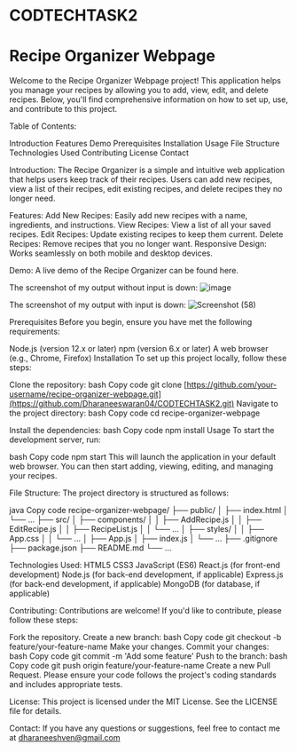 # CODTECHTASK2

# Recipe Organizer Webpage
Welcome to the Recipe Organizer Webpage project! This application helps you manage your recipes by allowing you to add, view, edit, and delete recipes. Below, you'll find comprehensive information on how to set up, use, and contribute to this project.

Table of Contents:

Introduction
Features
Demo
Prerequisites
Installation
Usage
File Structure
Technologies Used
Contributing
License
Contact

Introduction:
The Recipe Organizer is a simple and intuitive web application that helps users keep track of their recipes. Users can add new recipes, view a list of their recipes, edit existing recipes, and delete recipes they no longer need.

Features:
Add New Recipes: Easily add new recipes with a name, ingredients, and instructions.
View Recipes: View a list of all your saved recipes.
Edit Recipes: Update existing recipes to keep them current.
Delete Recipes: Remove recipes that you no longer want.
Responsive Design: Works seamlessly on both mobile and desktop devices.

Demo:
A live demo of the Recipe Organizer can be found here.

The screenshot of my output without input is down:
![image](https://github.com/user-attachments/assets/f01a9936-e6e5-4265-a92d-e4896c2fb8b0)

The screenshot of my output with input is down:
![Screenshot (58)](https://github.com/user-attachments/assets/ededb439-e127-4f38-b22d-d66ee217f37f)

Prerequisites
Before you begin, ensure you have met the following requirements:

Node.js (version 12.x or later)
npm (version 6.x or later)
A web browser (e.g., Chrome, Firefox)
Installation
To set up this project locally, follow these steps:

Clone the repository:
bash
Copy code
git clone [https://github.com/your-username/recipe-organizer-webpage.git](https://github.com/Dharaneeswaran04/CODTECHTASK2.git)
Navigate to the project directory:
bash
Copy code
cd recipe-organizer-webpage

Install the dependencies:
bash
Copy code
npm install
Usage
To start the development server, run:

bash
Copy code
npm start
This will launch the application in your default web browser. You can then start adding, viewing, editing, and managing your recipes.

File Structure:
The project directory is structured as follows:

java
Copy code
recipe-organizer-webpage/
├── public/
│   ├── index.html
│   └── ...
├── src/
│   ├── components/
│   │   ├── AddRecipe.js
│   │   ├── EditRecipe.js
│   │   ├── RecipeList.js
│   │   └── ...
│   ├── styles/
│   │   ├── App.css
│   │   └── ...
│   ├── App.js
│   ├── index.js
│   └── ...
├── .gitignore
├── package.json
├── README.md
└── ...

Technologies Used:
HTML5
CSS3
JavaScript (ES6)
React.js (for front-end development)
Node.js (for back-end development, if applicable)
Express.js (for back-end development, if applicable)
MongoDB (for database, if applicable)

Contributing:
Contributions are welcome! If you'd like to contribute, please follow these steps:

Fork the repository.
Create a new branch:
bash
Copy code
git checkout -b feature/your-feature-name
Make your changes.
Commit your changes:
bash
Copy code
git commit -m 'Add some feature'
Push to the branch:
bash
Copy code
git push origin feature/your-feature-name
Create a new Pull Request.
Please ensure your code follows the project's coding standards and includes appropriate tests.

License:
This project is licensed under the MIT License. See the LICENSE file for details.

Contact:
If you have any questions or suggestions, feel free to contact me at dharaneeshven@gmail.com

